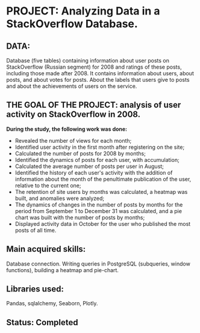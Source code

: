 # PROJECT: Analyzing Data in a StackOverflow Database.

## DATA:
Database (five tables) containing information about user posts on StackOverflow (Russian segment) for 2008 and ratings of these posts, including those made after 2008. It contains information about users, about posts, and about votes for posts. About the labels that users give to posts and about the achievements of users on the service.

## THE GOAL OF THE PROJECT: analysis of user activity on StackOverflow in 2008.

**During the study, the following work was done:**

- Revealed the number of views for each month;
- Identified user activity in the first month after registering on the site;
- Calculated the number of posts for 2008 by months;
- Identified the dynamics of posts for each user, with accumulation;
- Calculated the average number of posts per user in August;
- Identified the history of each user's activity with the addition of information about the month of the penultimate publication of the user, relative to the current one;
- The retention of site users by months was calculated, a heatmap was built, and anomalies were analyzed;
- The dynamics of changes in the number of posts by months for the period from September 1 to December 31 was calculated, and a pie chart was built with the number of posts by months;
- Displayed activity data in October for the user who published the most posts of all time.

## Main acquired skills:
Database connection. Writing queries in PostgreSQL (subqueries, window functions), building a heatmap and pie-chart.

## Libraries used:
Pandas, sqlalchemy, Seaborn, Plotly.

## Status: Completed